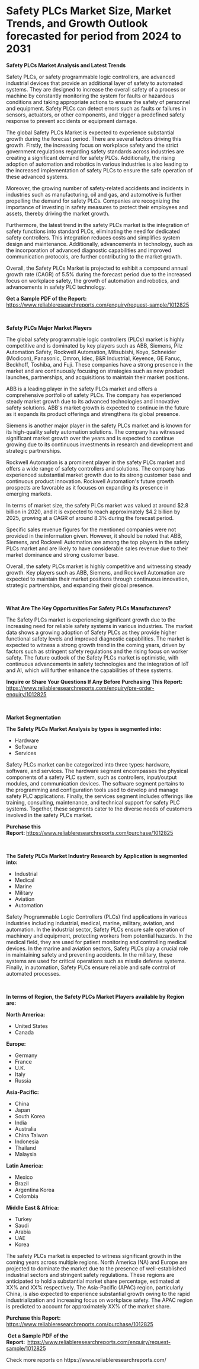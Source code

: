 <p><h1>Safety PLCs Market Size, Market Trends, and Growth Outlook forecasted for period from 2024 to 2031</h1></p><p><strong>Safety PLCs Market Analysis and Latest Trends</strong></p>
<p><p>Safety PLCs, or safety programmable logic controllers, are advanced industrial devices that provide an additional layer of safety to automated systems. They are designed to increase the overall safety of a process or machine by constantly monitoring the system for faults or hazardous conditions and taking appropriate actions to ensure the safety of personnel and equipment. Safety PLCs can detect errors such as faults or failures in sensors, actuators, or other components, and trigger a predefined safety response to prevent accidents or equipment damage.</p><p>The global Safety PLCs Market is expected to experience substantial growth during the forecast period. There are several factors driving this growth. Firstly, the increasing focus on workplace safety and the strict government regulations regarding safety standards across industries are creating a significant demand for safety PLCs. Additionally, the rising adoption of automation and robotics in various industries is also leading to the increased implementation of safety PLCs to ensure the safe operation of these advanced systems.</p><p>Moreover, the growing number of safety-related accidents and incidents in industries such as manufacturing, oil and gas, and automotive is further propelling the demand for safety PLCs. Companies are recognizing the importance of investing in safety measures to protect their employees and assets, thereby driving the market growth.</p><p>Furthermore, the latest trend in the safety PLCs market is the integration of safety functions into standard PLCs, eliminating the need for dedicated safety controllers. This integration reduces costs and simplifies system design and maintenance. Additionally, advancements in technology, such as the incorporation of advanced diagnostic capabilities and improved communication protocols, are further contributing to the market growth.</p><p>Overall, the Safety PLCs Market is projected to exhibit a compound annual growth rate (CAGR) of 5.5% during the forecast period due to the increased focus on workplace safety, the growth of automation and robotics, and advancements in safety PLC technology.</p></p>
<p><strong>Get a Sample PDF of the Report:&nbsp;</strong> <a href="https://www.reliableresearchreports.com/enquiry/request-sample/1012825">https://www.reliableresearchreports.com/enquiry/request-sample/1012825</a></p>
<p>&nbsp;</p>
<p><strong>Safety PLCs Major Market Players</strong></p>
<p><p>The global safety programmable logic controllers (PLCs) market is highly competitive and is dominated by key players such as ABB, Siemens, Pilz Automation Safety, Rockwell Automation, Mitsubishi, Koyo, Schneider (Modicon), Panasonic, Omron, Idec, B&R Industrial, Keyence, GE Fanuc, Beckhoff, Toshiba, and Fuji. These companies have a strong presence in the market and are continuously focusing on strategies such as new product launches, partnerships, and acquisitions to maintain their market positions.</p><p>ABB is a leading player in the safety PLCs market and offers a comprehensive portfolio of safety PLCs. The company has experienced steady market growth due to its advanced technologies and innovative safety solutions. ABB's market growth is expected to continue in the future as it expands its product offerings and strengthens its global presence.</p><p>Siemens is another major player in the safety PLCs market and is known for its high-quality safety automation solutions. The company has witnessed significant market growth over the years and is expected to continue growing due to its continuous investments in research and development and strategic partnerships.</p><p>Rockwell Automation is a prominent player in the safety PLCs market and offers a wide range of safety controllers and solutions. The company has experienced substantial market growth due to its strong customer base and continuous product innovation. Rockwell Automation's future growth prospects are favorable as it focuses on expanding its presence in emerging markets.</p><p>In terms of market size, the safety PLCs market was valued at around $2.8 billion in 2020, and it is expected to reach approximately $4.2 billion by 2025, growing at a CAGR of around 8.3% during the forecast period.</p><p>Specific sales revenue figures for the mentioned companies were not provided in the information given. However, it should be noted that ABB, Siemens, and Rockwell Automation are among the top players in the safety PLCs market and are likely to have considerable sales revenue due to their market dominance and strong customer base.</p><p>Overall, the safety PLCs market is highly competitive and witnessing steady growth. Key players such as ABB, Siemens, and Rockwell Automation are expected to maintain their market positions through continuous innovation, strategic partnerships, and expanding their global presence.</p></p>
<p>&nbsp;</p>
<p><strong>What Are The Key Opportunities For Safety PLCs Manufacturers?</strong></p>
<p><p>The Safety PLCs market is experiencing significant growth due to the increasing need for reliable safety systems in various industries. The market data shows a growing adoption of Safety PLCs as they provide higher functional safety levels and improved diagnostic capabilities. The market is expected to witness a strong growth trend in the coming years, driven by factors such as stringent safety regulations and the rising focus on worker safety. The future outlook of the Safety PLCs market is optimistic, with continuous advancements in safety technologies and the integration of IoT and AI, which will further enhance the capabilities of these systems.</p></p>
<p><strong>Inquire or Share Your Questions If Any Before Purchasing This Report:</strong> <a href="https://www.reliableresearchreports.com/enquiry/pre-order-enquiry/1012825">https://www.reliableresearchreports.com/enquiry/pre-order-enquiry/1012825</a></p>
<p>&nbsp;</p>
<p><strong>Market Segmentation</strong></p>
<p><strong>The Safety PLCs Market Analysis by types is segmented into:</strong></p>
<p><ul><li>Hardware</li><li>Software</li><li>Services</li></ul></p>
<p><p>Safety PLCs market can be categorized into three types: hardware, software, and services. The hardware segment encompasses the physical components of a safety PLC system, such as controllers, input/output modules, and communication devices. The software segment pertains to the programming and configuration tools used to develop and manage safety PLC applications. Finally, the services segment includes offerings like training, consulting, maintenance, and technical support for safety PLC systems. Together, these segments cater to the diverse needs of customers involved in the safety PLCs market.</p></p>
<p><strong>Purchase this Report:&nbsp;</strong><a href="https://www.reliableresearchreports.com/purchase/1012825">https://www.reliableresearchreports.com/purchase/1012825</a></p>
<p>&nbsp;</p>
<p><strong>The Safety PLCs Market Industry Research by Application is segmented into:</strong></p>
<p><ul><li>Industrial</li><li>Medical</li><li>Marine</li><li>Military</li><li>Aviation</li><li>Automation</li></ul></p>
<p><p>Safety Programmable Logic Controllers (PLCs) find applications in various industries including industrial, medical, marine, military, aviation, and automation. In the industrial sector, Safety PLCs ensure safe operation of machinery and equipment, protecting workers from potential hazards. In the medical field, they are used for patient monitoring and controlling medical devices. In the marine and aviation sectors, Safety PLCs play a crucial role in maintaining safety and preventing accidents. In the military, these systems are used for critical operations such as missile defense systems. Finally, in automation, Safety PLCs ensure reliable and safe control of automated processes.</p></p>
<p>&nbsp;</p>
<p><strong>In terms of Region, the Safety PLCs Market Players available by Region are:</strong></p>
<p>
    <p> <strong> North America: </strong>
        <ul>
            <li>United States</li>
            <li>Canada</li>
        </ul>
        </p> 
    <p> <strong> Europe: </strong>
        <ul>
            <li>Germany</li>
            <li>France</li>
            <li>U.K.</li>
            <li>Italy</li>
            <li>Russia</li>
        </ul>
        </p> 
    <p> <strong> Asia-Pacific: </strong>
        <ul>
            <li>China</li>
            <li>Japan</li>
            <li>South Korea</li>
            <li>India</li>
            <li>Australia</li>
            <li>China Taiwan</li>
            <li>Indonesia</li>
            <li>Thailand</li>
            <li>Malaysia</li>
        </ul>
        </p> 
    <p> <strong> Latin America: </strong>
        <ul>
            <li>Mexico</li>
            <li>Brazil</li>
            <li>Argentina Korea</li>
            <li>Colombia</li>
        </ul>
        </p> 
    <p> <strong> Middle East & Africa: </strong>
        <ul>
            <li>Turkey</li>
            <li>Saudi</li>
            <li>Arabia</li>
            <li>UAE</li>
            <li>Korea</li>
        </ul>
    </p>
    </p>
<p><p>The safety PLCs market is expected to witness significant growth in the coming years across multiple regions. North America (NA) and Europe are projected to dominate the market due to the presence of well-established industrial sectors and stringent safety regulations. These regions are anticipated to hold a substantial market share percentage, estimated at XX% and XX% respectively. The Asia-Pacific (APAC) region, particularly China, is also expected to experience substantial growth owing to the rapid industrialization and increasing focus on workplace safety. The APAC region is predicted to account for approximately XX% of the market share.</p></p>
<p><strong>Purchase this Report: </strong><a href="https://www.reliableresearchreports.com/purchase/1012825">https://www.reliableresearchreports.com/purchase/1012825</a></p>
<p>&nbsp;<strong>Get a Sample PDF of the Report:&nbsp;&nbsp;</strong><a href="https://www.reliableresearchreports.com/enquiry/request-sample/1012825">https://www.reliableresearchreports.com/enquiry/request-sample/1012825</a></p>
<p><strong></strong></p>
<p>Check more reports on https://www.reliableresearchreports.com/</p>